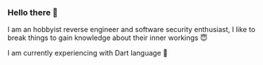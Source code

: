 ### Hello there 🤗

I am an hobbyist reverse engineer and software security enthusiast, I like to break things to gain knowledge about their inner workings 😇

I am currently experiencing with Dart language 🎯 
